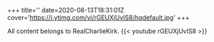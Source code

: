 +++
title=''
date=2020-08-13T18:31:01Z
cover='https://i.ytimg.com/vi/rGEUXjUvIS8/hqdefault.jpg'
+++

All content belongs to RealCharlieKirk.
{{< youtube rGEUXjUvIS8 >}}
